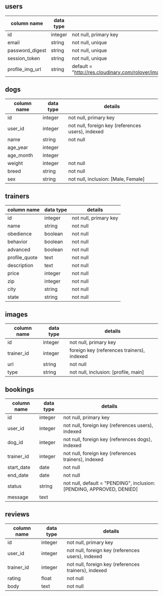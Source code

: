 ## users
column name       | data type | details
------------------|-----------|-----------------------
id                | integer   | not null, primary key
email             | string    | not null, unique
password_digest   | string    | not null, unique
session_token     | string    | not null, unique
profile_img_url   | string    | default = "http://res.cloudinary.com/rolover/image/upload/v1500672475/gray_logo_rnqfnk.png"

## dogs
column name       | data type | details
------------------|-----------|--------------------------------------------------
id                | integer   | not null, primary key
user_id           | integer   | not null, foreign key (references users), indexed
name              | string    | not null
age_year          | integer   |
age_month         | integer   |
weight            | integer   | not null
breed             | string    | not null
sex               | string    | not null, inclusion: [Male, Female]

## trainers
column name        | data type | details
-------------------|-----------|-----------------------
id                 | integer   | not null, primary key
name               | string    | not null
obedience          | boolean   | not null
behavior           | boolean   | not null
advanced           | boolean   | not null
profile_quote      | text      | not null
description        | text      | not null
price              | integer   | not null
zip                | integer   | not null
city               | string    | not null
state              | string    | not null

## images
column name        | data type | details
-------------------|-----------|-----------------------
id                 | integer   | not null, primary key
trainer_id         | integer   | foreign key (references trainers), indexed
url                | string    | not null
type               | string    | not null, inclusion: [profile, main]

## bookings
column name | data type | details
------------|-----------|-----------------------------------------------------------
id          | integer   | not null, primary key
user_id     | integer   | not null, foreign key (references users), indexed
dog_id      | integer   | not null, foreign key (references dogs), indexed
trainer_id  | integer   | not null, foreign key (references trainers), indexed
start_date  | date      | not null
end_date    | date      | not null
status      | string    | not null, default = "PENDING", inclusion: [PENDING, APPROVED, DENIED]
message     | text      |


## reviews
column name | data type | details
------------|-----------|-----------------------------------------------------
id          | integer   | not null, primary key
user_id     | integer   | not null, foreign key (references users), indexed
trainer_id  | integer   | not null, foreign key (references trainers), indexed
rating      | float     | not null
body        | text      | not null
